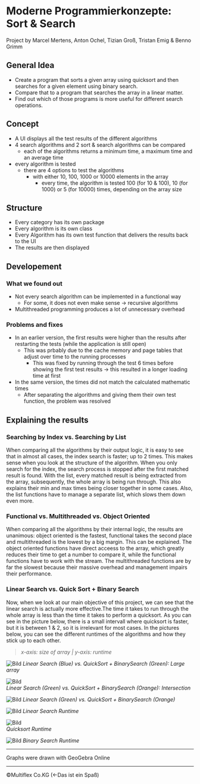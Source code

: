 # Moderne Programmierkonzepte: Sort & Search
Project by Marcel Mertens, Anton Ochel, Tizian Groß, Tristan Emig & Benno Grimm

## General Idea
* Create a program that sorts a given array using quicksort and then searches for a given element using binary search. 
* Compare that to a program that searches the array in a linear matter.
* Find out which of those programs is more useful for different search operations.

## Concept
* A UI displays all the test results of the different algorithms
* 4 search algorithms and 2 sort & search algorithms can be compared
  * each of the algorithms returns a minimum time, a maximum time and an average time
* every algorithm is tested
  * there are 4 options to test the algorithms
    * with either 10, 100, 1000 or 10000 elements in the array
      	* every time, the algorithm is tested 100 (for 10 & 100), 10 (for 1000) or 5 (for 10000) times, depending on the array size
   
    
## Structure
* Every category has its own package
* Every algorithm is its own class
* Every Algorithm has its own test function that delivers the results back to the UI
* The results are then displayed

## Developement

### What we found out
* Not every search algorithm can be implemented in a functional way
  * For some, it does not even make sense -> recursive algorithms
* Multithreaded programming produces a lot of unnecessary overhead

### Problems and fixes
* In an earlier version, the first results were higher than the results after restarting the tests (while the application is still open)
  * This was prbably due to the cache memory and page tables that adjust over time to the running processes
    * This was fixed by running through the test 6 times before showing the first test results -> this resulted in a longer loading time at first
* In the same version, the times did not match the calculated mathematic times
  * After separating the algorithms and giving them their own test function, the problem was resolved
  
## Explaining the results

### Searching by Index vs. Searching by List
When comparing all the algorithms by their output logic, it is easy to see that in almost all cases, the index search is faster; up to 2 times.
This makes sense when you look at the structure of the algorithm. When you only search for the index, the search process is stopped after the first matched result is found. With the list, every matched result is being extracted from the array, subsequently, the whole array is being run through. This also explains their min and max times being closer together in some cases. Also, the list functions have to manage a separate list, which slows them down even more.

### Functional vs. Multithreaded vs. Object Oriented
When comparing all the algorithms by their internal logic, the results are unanimous: object oriented is the fastest, functional takes the second place and multithreaded is the lowest by a big margin.
This can be explained. The object oriented functions have direct acceess to the array, which greatly reduces their time to get a number to compare it, while the functional functions have to work with the stream. The multithreaded functions are by far the slowest because their massive overhead and management impairs their performance.

### Linear Search vs. Quick Sort + Binary Search
Now, when we look at our main objective of this project, we can see that the linear search is actually more effective.The time it takes to run through the whole array is less than the time it takes to perform a quicksort. As you can see in the picture below, there is a small intervall where quicksort is faster, but it is between 1 & 2, so it is irrelevant for most cases. In the pictures below, you can see the different runtimes of the algorithms and how they stick up to each other.

> *x-axis: size of array | y-axis: runtime*

![Bild](/bilder/geogebra-export%20(1).png "Linear Search vs. QuickSort + BinarySearch") *Linear Search (Blue) vs. QuickSort + BinarySearch (Green): Large array*

![Bild](/bilder/LinearQuicksortBinary.png "Linear Search vs. QuickSort + BinarySearch") <br> *Linear Search (Green) vs. QuickSort + BinarySearch (Orange): Intersection*

![Bild](/bilder/LinearQuicksortBinary2.png "Linear Search vs. QuickSort + BinarySearch") *Linear Search (Green) vs. QuickSort + BinarySearch (Orange)*

![Bild](/bilder/LinearSearch.png "Linear Search Laufzeit") *Linear Search Runtime*

![Bild](/bilder/Quicksort.png "Quicksort Laufzeit") <br> *Quicksort Runtime*

![Bild](/bilder/BinarySearch.png "Binary Search Laufzeit") *Binary Search Runtime*

----
Graphs were drawn with GeoGebra Online

----
©Multiflex Co.KG (<-Das ist ein Spaß)
